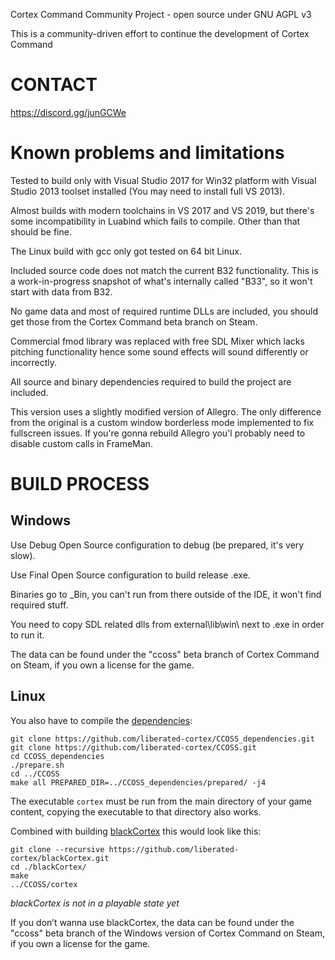 Cortex Command Community Project - open source under GNU AGPL v3

This is a community-driven effort to continue the development of Cortex Command

# CONTACT #

https://discord.gg/junGCWe


# Known problems and limitations #

Tested to build only with Visual Studio 2017 for Win32 platform with Visual Studio 2013 toolset installed (You may need to install full VS 2013).

Almost builds with modern toolchains in VS 2017 and VS 2019, but there's some incompatibility in Luabind which fails to compile. Other than that should be fine.

The Linux build with gcc only got tested on 64 bit Linux.

Included source code does not match the current B32 functionality. This is a work-in-progress snapshot of what's internally called "B33", so it won't start with data from B32.

No game data and most of required runtime DLLs are included, you should get those from the Cortex Command beta branch on Steam.

Commercial fmod library was replaced with free SDL Mixer which lacks pitching functionality hence some sound effects will sound differently or incorrectly.

All source and binary dependencies required to build the project are included.

This version uses a slightly modified version of Allegro. The only difference from the original is a custom window borderless mode implemented to fix fullscreen issues. If you're gonna rebuild Allegro you'l probably need to disable custom calls in FrameMan.


# BUILD PROCESS #

## Windows


Use Debug Open Source configuration to debug (be prepared, it's very slow).

Use Final Open Source configuration to build release .exe.

Binaries go to _Bin, you can't run from there outside of the IDE, it won't find required stuff.

You need to copy SDL related dlls from external\lib\win\ next to .exe in order to run it.

The data can be found under the "ccoss" beta branch of Cortex Command on Steam, if you own a license for the game.


## Linux

You also have to compile the [dependencies](https://github.com/liberated-cortex/CCOSS_dependencies.git):

```
git clone https://github.com/liberated-cortex/CCOSS_dependencies.git
git clone https://github.com/liberated-cortex/CCOSS.git
cd CCOSS_dependencies
./prepare.sh
cd ../CCOSS
make all PREPARED_DIR=../CCOSS_dependencies/prepared/ -j4
```

The executable `cortex` must be run from the main directory of your game content, copying the executable to that directory also works.

Combined with building [blackCortex](https://github.com/liberated-cortex/blackCortex.git) this would look like this:

```
git clone --recursive https://github.com/liberated-cortex/blackCortex.git
cd ./blackCortex/
make
../CCOSS/cortex
```

*blackCortex is not in a playable state yet*

If you don’t wanna use blackCortex, the data can be found under the "ccoss" beta branch of the Windows version of Cortex Command on Steam, if you own a license for the game.